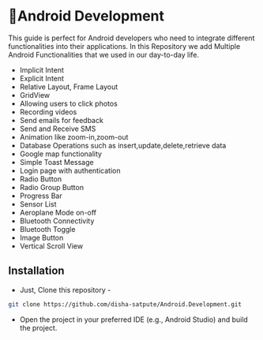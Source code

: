 # 📱Android Development
This guide is perfect for Android developers who need to integrate different functionalities into their applications.
In this Repository we add Multiple Android Functionalities that we used in our day-to-day life.

- Implicit Intent
- Explicit Intent
- Relative Layout, Frame Layout
- GridView
- Allowing users to click photos
- Recording videos
- Send emails for feedback
- Send and Receive SMS
- Animation like zoom-in,zoom-out
- Database Operations such as insert,update,delete,retrieve data
- Google map functionality
- Simple Toast Message
- Login page with authentication
- Radio Button
- Radio Group Button
- Progress Bar
- Sensor List
- Aeroplane Mode on-off
- Bluetooth Connectivity
- Bluetooth Toggle
- Image Button
- Vertical Scroll View

## Installation
- Just, Clone this repository - 
````bash 
git clone https://github.com/disha-satpute/Android.Development.git
````
- Open the project in your preferred IDE (e.g., Android Studio) and build the project.
